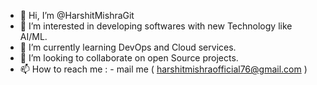 - 👋 Hi, I’m @HarshitMishraGit
- 👀 I’m interested in developing softwares with new Technology like AI/ML.
- 🌱 I’m currently learning DevOps and Cloud services.
- 💞️ I’m looking to collaborate on open Source projects.
- 📫 How to reach me : - mail me ( harshitmishraofficial76@gmail.com )

<!---
HarshitMishraGit/HarshitMishraGit is a ✨ special ✨ repository because its `README.md` (this file) appears on your GitHub profile.
You can click the Preview link to take a look at your changes.
--->
